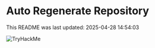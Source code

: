 # Auto Regenerate Repository

This README was last updated: 2025-04-28 14:54:03

 ![TryHackMe](https://tryhackme.com/badge/533634)